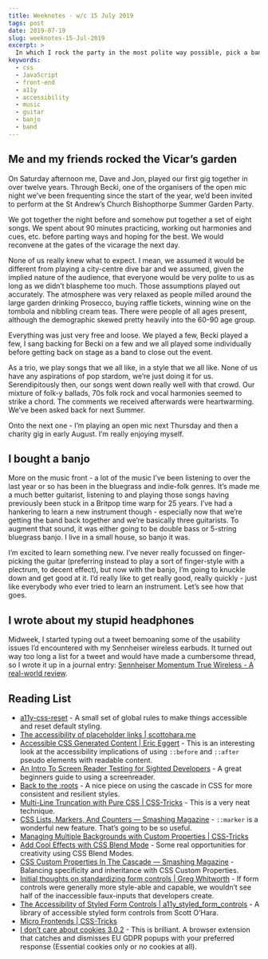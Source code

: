 ```yaml
---
title: Weeknotes - w/c 15 July 2019
tags: post
date: 2019-07-19
slug: weeknotes-15-Jul-2019
excerpt: >
  In which I rock the party in the most polite way possible, pick a banjo, bemoan bad headphone UX and read a bunch of great front-end web dev articles.
keywords:
  - css
  - JavaScript
  - front-end
  - a11y
  - accessibility
  - music
  - guitar
  - banjo
  - band
---
```


## Me and my friends rocked the Vicar’s garden

On Saturday afternoon me, Dave and Jon, played our first gig together in over twelve years. Through Becki, one of the organisers of the open mic night we’ve been frequenting since the start of the year, we’d been invited to perform at the St Andrew’s Church Bishopthorpe Summer Garden Party.

We got together the night before and somehow put together a set of eight songs. We spent about 90 minutes practicing, working out harmonies and cues, etc. before parting ways and hoping for the best. We would reconvene at the gates of the vicarage the next day.

None of us really knew what to expect. I mean, we assumed it would be different from playing a city-centre dive bar and we assumed, given the implied nature of the audience, that everyone would be very polite to us as long as we didn’t blaspheme too much. Those assumptions played out accurately. The atmosphere was very relaxed as people milled around the large garden drinking Prosecco, buying raffle tickets, winning wine on the tombola and nibbling cream teas. There were people of all ages present, although the demographic skewed pretty heavily into the 60-90 age group.

Everything was just very free and loose. We played a few, Becki played a few, I sang backing for Becki on a few and we all played some individually before getting back on stage as a band to close out the event.

As a trio, we play songs that we all like, in a style that we all like. None of us have any aspirations of pop stardom, we’re just doing it for us. Serendipitously then, our songs went down really well with that crowd. Our mixture of folk-y ballads, 70s folk rock and vocal harmonies seemed to strike a chord. The comments we received afterwards were heartwarming. We’ve been asked back for next Summer.

Onto the next one - I’m playing an open mic next Thursday and then a charity gig in early August. I’m really enjoying myself.

## I bought a banjo

More on the music front - a lot of the music I’ve been listening to over the last year or so has been in the bluegrass and indie-folk genres. It’s made me a much better guitarist, listening to and playing those songs having previously been stuck in a Britpop time warp for 25 years. I’ve had a hankering to learn a new instrument though - especially now that we’re getting the band back together and we’re basically three guitarists. To augment that sound, it was either going to be double bass or 5-string bluegrass banjo. I live in a small house, so banjo it was.

I’m excited to learn something new. I’ve never really focussed on finger-picking the guitar (preferring instead to play a sort of finger-style with a plectrum, to decent effect), but now with the banjo, I’m going to knuckle down and get good at it. I’d really like to get really good, really quickly - just like everybody who ever tried to learn an instrument. Let’s see how that goes.

## I wrote about my stupid headphones

Midweek, I started typing out a tweet bemoaning some of the usability issues I’d encountered with my Sennheiser wireless earbuds. It turned out way too long a list for a tweet and would have made a cumbersome thread, so I wrote it up in a journal entry: [Sennheiser Momentum True Wireless - A real-world review](https://www.petelambert.com/journal/sennheiser-momentum-true-wireless/).

## Reading List

- [a11y-css-reset](https://github.com/mike-engel/a11y-css-reset) - A small set of global rules to make things accessible and reset default styling.
- [The accessibility of placeholder links | scottohara.me](https://www.scottohara.me/note/2019/07/17/placeholder-link.html)
- [Accessible CSS Generated Content | Eric Eggert](https://yatil.net/blog/accessible-css-generated-content?utm_campaign=CSS%2BLayout%2BNews&utm_medium=email&utm_source=CSS_Layout_News_207) - This is an interesting look at the accessibility implications of using `::before` and `::after` pseudo elements with readable content.
- [An Intro To Screen Reader Testing for Sighted Developers](http://uncaughtreferenceerror.com/a-crash-course-to-screenreaders-for-sighted-developers/?ref=dailydevlinks.com) - A great beginners guide to using a screenreader.
- [Back to the :roots](http://simurai.com/blog/2015/09/09/back-to-the-roots) - A nice piece on using the cascade in CSS for more consistent and resilient styles.
- [Multi-Line Truncation with Pure CSS | CSS-Tricks](https://css-tricks.com/multi-line-truncation-with-pure-css/) - This is a very neat technique.
- [CSS Lists, Markers, And Counters — Smashing Magazine](https://www.smashingmagazine.com/2019/07/css-lists-markers-counters/) - `::marker` is a wonderful new feature. That’s going to be so useful.
- [Managing Multiple Backgrounds with Custom Properties | CSS-Tricks](https://css-tricks.com/managing-multiple-backgrounds-with-custom-properties/?utm_campaign=CSS%2BLayout%2BNews&utm_medium=email&utm_source=CSS_Layout_News_207)
- [Add Cool Effects with CSS Blend Mode](https://speckyboy.com/css-blend-mode/) - Some real opportunities for creativity using CSS Blend Modes.
- [CSS Custom Properties In The Cascade — Smashing Magazine](https://www.smashingmagazine.com/2019/07/css-custom-properties-cascade/) - Balancing specificity and inheritance with CSS Custom Properties.
- [Initial thoughts on standardizing form controls | Greg Whitworth](https://www.gwhitworth.com/blog/2019/07/form-controls-components/?utm_campaign=CSS%2BLayout%2BNews&utm_medium=email&utm_source=CSS_Layout_News_207) - If form controls were generally more style-able and capable, we wouldn’t see half of the inaccessible faux-inputs that developers create.
- [The Accessibility of Styled Form Controls | a11y_styled_form_controls](https://scottaohara.github.io/a11y_styled_form_controls/) - A library of accessible styled form controls from Scott O’Hara.
- [Micro Frontends | CSS-Tricks](https://css-tricks.com/micro-frontends/)
- [I don’t care about cookies 3.0.2](https://www.i-dont-care-about-cookies.eu/) - This is brilliant. A browser extension that catches and dismisses EU GDPR popups with your preferred response (Essential cookies only or no cookies at all).
